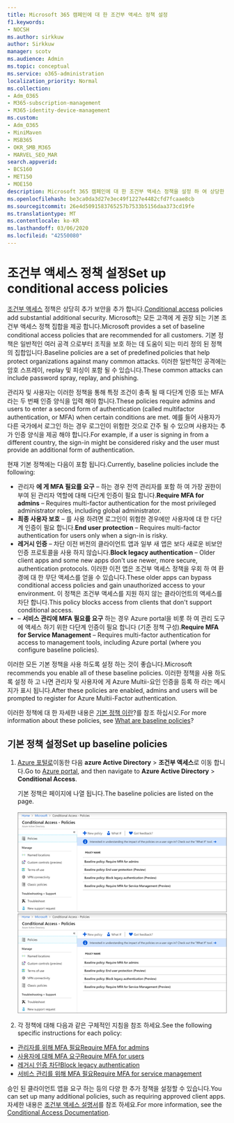 ```yaml
---
title: Microsoft 365 캠페인에 대 한 조건부 액세스 정책 설정
f1.keywords:
- NOCSH
ms.author: sirkkuw
author: Sirkkuw
manager: scotv
ms.audience: Admin
ms.topic: conceptual
ms.service: o365-administration
localization_priority: Normal
ms.collection:
- Adm_O365
- M365-subscription-management
- M365-identity-device-management
ms.custom:
- Adm_O365
- MiniMaven
- MSB365
- OKR_SMB_M365
- MARVEL_SEO_MAR
search.appverid:
- BCS160
- MET150
- MOE150
description: Microsoft 365 캠페인에 대 한 조건부 액세스 정책을 설정 하 여 상당한 추가 보안을 추가 하는 방법에 대해 알아봅니다.
ms.openlocfilehash: be3ca0da3d27e3ec49f1227e4482cfd7fcaae8cb
ms.sourcegitcommit: 26e4d5091583765257b7533b5156daa373cd19fe
ms.translationtype: MT
ms.contentlocale: ko-KR
ms.lasthandoff: 03/06/2020
ms.locfileid: "42550080"
---
```

# <a name="set-up-conditional-access-policies"></a><span data-ttu-id="e1a79-103">조건부 액세스 정책 설정</span><span class="sxs-lookup"><span data-stu-id="e1a79-103">Set up conditional access policies</span></span>

<span data-ttu-id="e1a79-104">[조건부 액세스](https://docs.microsoft.com/azure/active-directory/conditional-access/overview) 정책은 상당히 추가 보안을 추가 합니다.</span><span class="sxs-lookup"><span data-stu-id="e1a79-104">[Conditional access](https://docs.microsoft.com/azure/active-directory/conditional-access/overview) policies add substantial additional security.</span></span> <span data-ttu-id="e1a79-105">Microsoft는 모든 고객에 게 권장 되는 기본 조건부 액세스 정책 집합을 제공 합니다.</span><span class="sxs-lookup"><span data-stu-id="e1a79-105">Microsoft provides a set of baseline conditional access policies that are recommended for all customers.</span></span> <span data-ttu-id="e1a79-106">기본 정책은 일반적인 여러 공격 으로부터 조직을 보호 하는 데 도움이 되는 미리 정의 된 정책의 집합입니다.</span><span class="sxs-lookup"><span data-stu-id="e1a79-106">Baseline policies are a set of predefined policies that help protect organizations against many common attacks.</span></span> <span data-ttu-id="e1a79-107">이러한 일반적인 공격에는 암호 스프레이, replay 및 피싱이 포함 될 수 있습니다.</span><span class="sxs-lookup"><span data-stu-id="e1a79-107">These common attacks can include password spray, replay, and phishing.</span></span>

<span data-ttu-id="e1a79-108">관리자 및 사용자는 이러한 정책을 통해 특정 조건이 충족 될 때 다단계 인증 또는 MFA 라는 두 번째 인증 양식을 입력 해야 합니다.</span><span class="sxs-lookup"><span data-stu-id="e1a79-108">These policies require admins and users to enter a second form of authentication (called multifactor authentication, or MFA) when certain conditions are met.</span></span> <span data-ttu-id="e1a79-109">예를 들어 사용자가 다른 국가에서 로그인 하는 경우 로그인이 위험한 것으로 간주 될 수 있으며 사용자는 추가 인증 양식을 제공 해야 합니다.</span><span class="sxs-lookup"><span data-stu-id="e1a79-109">For example, if a user is signing in from a different country, the sign-in might be considered risky and the user must provide an additional form of authentication.</span></span> 

<span data-ttu-id="e1a79-110">현재 기본 정책에는 다음이 포함 됩니다.</span><span class="sxs-lookup"><span data-stu-id="e1a79-110">Currently, baseline policies include the following:</span></span>
- <span data-ttu-id="e1a79-111">관리자 **에 게 MFA 필요를 요구** &ndash; 하는 경우 전역 관리자를 포함 하 여 가장 권한이 부여 된 관리자 역할에 대해 다단계 인증이 필요 합니다.</span><span class="sxs-lookup"><span data-stu-id="e1a79-111">**Require MFA for admins** &ndash; Requires multi-factor authentication for the most privileged administrator roles, including global administrator.</span></span>
- <span data-ttu-id="e1a79-112">**최종 사용자 보호** &ndash; 를 사용 하려면 로그인이 위험한 경우에만 사용자에 대 한 다단계 인증이 필요 합니다.</span><span class="sxs-lookup"><span data-stu-id="e1a79-112">**End user protection** &ndash; Requires multi-factor authentication for users only when a sign-in is risky.</span></span> 
- <span data-ttu-id="e1a79-113">**레거시 인증** &ndash; 차단 이전 버전의 클라이언트 앱과 일부 새 앱은 보다 새로운 비보안 인증 프로토콜을 사용 하지 않습니다.</span><span class="sxs-lookup"><span data-stu-id="e1a79-113">**Block legacy authentication** &ndash; Older client apps and some new apps don't use newer, more secure, authentication protocols.</span></span> <span data-ttu-id="e1a79-114">이러한 이전 앱은 조건부 액세스 정책을 우회 하 여 환경에 대 한 무단 액세스를 얻을 수 있습니다.</span><span class="sxs-lookup"><span data-stu-id="e1a79-114">These older apps can bypass conditional access policies and gain unauthorized access to your environment.</span></span> <span data-ttu-id="e1a79-115">이 정책은 조건부 액세스를 지원 하지 않는 클라이언트의 액세스를 차단 합니다.</span><span class="sxs-lookup"><span data-stu-id="e1a79-115">This policy blocks access from clients that don't support conditional access.</span></span> 
- <span data-ttu-id="e1a79-116">&ndash; **서비스 관리에 MFA 필요를 요구** 하는 경우 Azure portal을 비롯 하 여 관리 도구에 액세스 하기 위한 다단계 인증이 필요 합니다 (기준 정책 구성).</span><span class="sxs-lookup"><span data-stu-id="e1a79-116">**Require MFA for Service Management** &ndash; Requires multi-factor authentication for access to management tools, including Azure portal (where you configure baseline policies).</span></span> 

<span data-ttu-id="e1a79-117">이러한 모든 기본 정책을 사용 하도록 설정 하는 것이 좋습니다.</span><span class="sxs-lookup"><span data-stu-id="e1a79-117">Microsoft recommends you enable all of these baseline policies.</span></span> <span data-ttu-id="e1a79-118">이러한 정책을 사용 하도록 설정 하 고 나면 관리자 및 사용자에 게 Azure Multii-요인 인증을 등록 하 라는 메시지가 표시 됩니다.</span><span class="sxs-lookup"><span data-stu-id="e1a79-118">After these policies are enabled, admins and users will be prompted to register for Azure Multii-Factor authentication.</span></span>

<span data-ttu-id="e1a79-119">이러한 정책에 대 한 자세한 내용은 [기본 정책 이란](https://docs.microsoft.com/azure/active-directory/conditional-access/concept-baseline-protection)?를 참조 하십시오.</span><span class="sxs-lookup"><span data-stu-id="e1a79-119">For more information about these policies, see [What are baseline policies](https://docs.microsoft.com/azure/active-directory/conditional-access/concept-baseline-protection)?</span></span>


## <a name="set-up-baseline-policies"></a><span data-ttu-id="e1a79-120">기본 정책 설정</span><span class="sxs-lookup"><span data-stu-id="e1a79-120">Set up baseline policies</span></span>

1. <span data-ttu-id="e1a79-121">[Azure 포털로](https://portal.azure.com)이동한 다음 **azure Active Directory** \> **조건부 액세스**로 이동 합니다.</span><span class="sxs-lookup"><span data-stu-id="e1a79-121">Go to [Azure portal](https://portal.azure.com), and then navigate to **Azure Active Directory** \> **Conditional Access**.</span></span>
    
    <span data-ttu-id="e1a79-122">기본 정책은 페이지에 나열 됩니다.</span><span class="sxs-lookup"><span data-stu-id="e1a79-122">The baseline policies are listed on the page.</span></span> <br/> <br/>
    <span data-ttu-id="e1a79-123">![조건부 액세스에 대 한 기준 정책을 나열 하는 페이지입니다.](../media/baslinepolicies.png)</span><span class="sxs-lookup"><span data-stu-id="e1a79-123">![Page that lists baseline policies for conditional access.](../media/baslinepolicies.png)</span></span>
1. <span data-ttu-id="e1a79-124">각 정책에 대해 다음과 같은 구체적인 지침을 참조 하세요.</span><span class="sxs-lookup"><span data-stu-id="e1a79-124">See the following specific instructions for each policy:</span></span>

  - [<span data-ttu-id="e1a79-125">관리자를 위해 MFA 필요</span><span class="sxs-lookup"><span data-stu-id="e1a79-125">Require MFA for admins</span></span>](https://docs.microsoft.com/azure/active-directory/conditional-access/howto-baseline-protect-administrators)
- [<span data-ttu-id="e1a79-126">사용자에 대해 MFA 요구</span><span class="sxs-lookup"><span data-stu-id="e1a79-126">Require MFA for users</span></span>](https://docs.microsoft.com/azure/active-directory/conditional-access/howto-baseline-protect-end-users)  
 - [<span data-ttu-id="e1a79-127">레거시 인증 차단</span><span class="sxs-lookup"><span data-stu-id="e1a79-127">Block legacy authentication</span></span>](https://docs.microsoft.com/azure/active-directory/conditional-access/howto-baseline-protect-legacy-auth)
  - [<span data-ttu-id="e1a79-128">서비스 관리를 위해 MFA 필요</span><span class="sxs-lookup"><span data-stu-id="e1a79-128">Require MFA for service management</span></span>](https://docs.microsoft.com/azure/active-directory/conditional-access/howto-baseline-protect-azure)

<span data-ttu-id="e1a79-129">승인 된 클라이언트 앱을 요구 하는 등의 다양 한 추가 정책을 설정할 수 있습니다.</span><span class="sxs-lookup"><span data-stu-id="e1a79-129">You can set up many additional policies, such as requiring approved client apps.</span></span> <span data-ttu-id="e1a79-130">자세한 내용은 [조건부 액세스 설명서](https://docs.microsoft.com/azure/active-directory/conditional-access/)를 참조 하세요.</span><span class="sxs-lookup"><span data-stu-id="e1a79-130">For more information, see the [Conditional Access Documentation](https://docs.microsoft.com/azure/active-directory/conditional-access/).</span></span>
